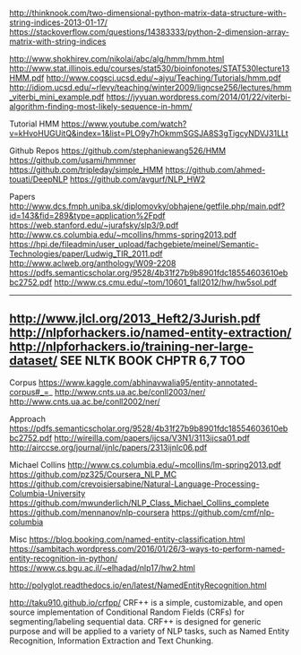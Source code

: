 http://thinknook.com/two-dimensional-python-matrix-data-structure-with-string-indices-2013-01-17/
https://stackoverflow.com/questions/14383333/python-2-dimension-array-matrix-with-string-indices


http://www.shokhirev.com/nikolai/abc/alg/hmm/hmm.html
http://www.stat.illinois.edu/courses/stat530/bioinfonotes/STAT530lecture13HMM.pdf
http://www.cogsci.ucsd.edu/~ajyu/Teaching/Tutorials/hmm.pdf
http://idiom.ucsd.edu/~rlevy/teaching/winter2009/ligncse256/lectures/hmm_viterbi_mini_example.pdf
https://jyyuan.wordpress.com/2014/01/22/viterbi-algorithm-finding-most-likely-sequence-in-hmm/

Tutorial HMM
https://www.youtube.com/watch?v=kHvoHUGUitQ&index=1&list=PLO9y7hOkmmSGSJA8S3gTigcyNDVJ31LLt

Github Repos
https://github.com/stephaniewang526/HMM
https://github.com/usami/hmmner
https://github.com/tripleday/simple_HMM
https://github.com/ahmed-touati/DeepNLP
https://github.com/avgurf/NLP_HW2

Papers
http://www.dcs.fmph.uniba.sk/diplomovky/obhajene/getfile.php/main.pdf?id=143&fid=289&type=application%2Fpdf
https://web.stanford.edu/~jurafsky/slp3/9.pdf
http://www.cs.columbia.edu/~mcollins/hmms-spring2013.pdf
https://hpi.de/fileadmin/user_upload/fachgebiete/meinel/Semantic-Technologies/paper/Ludwig_TIR_2011.pdf
http://www.aclweb.org/anthology/W09-2208
https://pdfs.semanticscholar.org/9528/4b31f27b9b8901fdc18554603610ebbc2752.pdf
http://www.cs.cmu.edu/~tom/10601_fall2012/hw/hw5sol.pdf

-------
http://www.jlcl.org/2013_Heft2/3Jurish.pdf
http://nlpforhackers.io/named-entity-extraction/
http://nlpforhackers.io/training-ner-large-dataset/
SEE NLTK BOOK CHPTR 6,7 TOO
-------

Corpus
https://www.kaggle.com/abhinavwalia95/entity-annotated-corpus#_=_
http://www.cnts.ua.ac.be/conll2003/ner/
http://www.cnts.ua.ac.be/conll2002/ner/

Approach
https://pdfs.semanticscholar.org/9528/4b31f27b9b8901fdc18554603610ebbc2752.pdf
http://wireilla.com/papers/ijcsa/V3N1/3113ijcsa01.pdf
http://airccse.org/journal/ijnlc/papers/2313ijnlc06.pdf

Michael Collins
http://www.cs.columbia.edu/~mcollins/lm-spring2013.pdf
https://github.com/pz325/Coursera_NLP_MC
https://github.com/crevoisiersabine/Natural-Language-Processing-Columbia-University
https://github.com/mwunderlich/NLP_Class_Michael_Collins_complete
https://github.com/mennanov/nlp-coursera
https://github.com/cmf/nlp-columbia

Misc
https://blog.booking.com/named-entity-classification.html
https://sambitach.wordpress.com/2016/01/26/3-ways-to-perform-named-entity-recognition-in-python/
https://www.cs.bgu.ac.il/~elhadad/nlp17/hw2.html

http://polyglot.readthedocs.io/en/latest/NamedEntityRecognition.html

http://taku910.github.io/crfpp/
CRF++ is a simple, customizable, and open source implementation of Conditional Random Fields (CRFs) for segmenting/labeling sequential data. CRF++ is designed for generic purpose and will be applied to a variety of NLP tasks, such as Named Entity Recognition, Information Extraction and Text Chunking.
